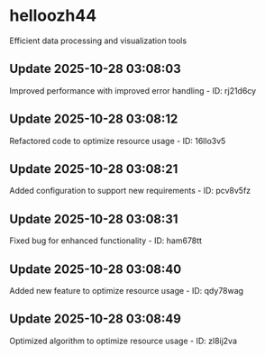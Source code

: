 # helloozh44
Efficient data processing and visualization tools

## Update 2025-10-28 03:08:03
Improved performance with improved error handling - ID: rj21d6cy


## Update 2025-10-28 03:08:12
Refactored code to optimize resource usage - ID: 16llo3v5


## Update 2025-10-28 03:08:21
Added configuration to support new requirements - ID: pcv8v5fz


## Update 2025-10-28 03:08:31
Fixed bug for enhanced functionality - ID: ham678tt


## Update 2025-10-28 03:08:40
Added new feature to optimize resource usage - ID: qdy78wag


## Update 2025-10-28 03:08:49
Optimized algorithm to optimize resource usage - ID: zl8ij2va


